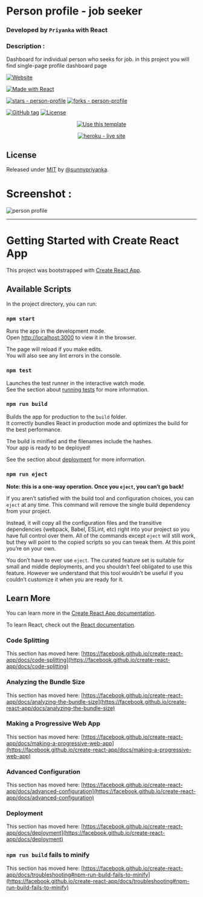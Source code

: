 # Person profile - job seeker

### Developed by ` Priyanka ` with React

### Description :
Dashboard for individual person who seeks for job. in this project you will find single-page profile dashboard page


[![Website](https://img.shields.io/badge/Portfolio%20-https%3A%2F%2Fsunnypriyanka.github.io%2F-brightgreen)](https://sunnypriyanka.github.io/)

<a href="https://www.npmjs.com/package/react"><img src="https://img.shields.io/badge/React-17-blue?logo=react&logoColor=white" alt="Made with React"></a>



<a href="https://github.com/sunnypriyanka/person-profile"><img src="https://img.shields.io/github/stars/sunnypriyanka/person-profile?style=social" alt="stars - person-profile"></a>
<a href="https://github.com/sunnypriyanka/person-profile"><img src="https://img.shields.io/github/forks/sunnypriyanka/person-profile?style=social" alt="forks - person-profile"></a>



<a href="https://github.com/sunnypriyanka/person-profile/releases/"><img src="https://img.shields.io/github/tag/sunnypriyanka/person-profile?include_prereleases=&sort=semver" alt="GitHub tag"></a>
<a href="#license"><img src="https://img.shields.io/badge/License-MIT-blue" alt="License"></a>



<div align="center">
<a href="https://github.com/sunnypriyanka/person-profile/generate"><img src="https://img.shields.io/badge/Generate-Use_this_template-2ea44f?style=for-the-badge" alt="Use this template"></a>
  
<a href="https://person-profile-sunny.herokuapp.com/"><img src="https://img.shields.io/badge/heroku-live_site-2ea44f" alt="heroku - live site"></a>



</div>
<h2>License</h2>
Released under <a href="/LICENSE">MIT</a> by <a href="https://github.com/sunnypriyanka">@sunnypriyanka</a>.

# Screenshot  :
![person profile](https://user-images.githubusercontent.com/88229034/133716558-77c18cd1-0bca-4043-9a0e-cea32f593997.PNG)



--------------------------------------------------------------------------------------------------------------------------------------------------------------------


# Getting Started with Create React App

This project was bootstrapped with [Create React App](https://github.com/facebook/create-react-app).

## Available Scripts

In the project directory, you can run:

### `npm start`

Runs the app in the development mode.\
Open [http://localhost:3000](http://localhost:3000) to view it in the browser.

The page will reload if you make edits.\
You will also see any lint errors in the console.

### `npm test`

Launches the test runner in the interactive watch mode.\
See the section about [running tests](https://facebook.github.io/create-react-app/docs/running-tests) for more information.

### `npm run build`

Builds the app for production to the `build` folder.\
It correctly bundles React in production mode and optimizes the build for the best performance.

The build is minified and the filenames include the hashes.\
Your app is ready to be deployed!

See the section about [deployment](https://facebook.github.io/create-react-app/docs/deployment) for more information.

### `npm run eject`

**Note: this is a one-way operation. Once you `eject`, you can’t go back!**

If you aren’t satisfied with the build tool and configuration choices, you can `eject` at any time. This command will remove the single build dependency from your project.

Instead, it will copy all the configuration files and the transitive dependencies (webpack, Babel, ESLint, etc) right into your project so you have full control over them. All of the commands except `eject` will still work, but they will point to the copied scripts so you can tweak them. At this point you’re on your own.

You don’t have to ever use `eject`. The curated feature set is suitable for small and middle deployments, and you shouldn’t feel obligated to use this feature. However we understand that this tool wouldn’t be useful if you couldn’t customize it when you are ready for it.

## Learn More

You can learn more in the [Create React App documentation](https://facebook.github.io/create-react-app/docs/getting-started).

To learn React, check out the [React documentation](https://reactjs.org/).

### Code Splitting

This section has moved here: [https://facebook.github.io/create-react-app/docs/code-splitting](https://facebook.github.io/create-react-app/docs/code-splitting)

### Analyzing the Bundle Size

This section has moved here: [https://facebook.github.io/create-react-app/docs/analyzing-the-bundle-size](https://facebook.github.io/create-react-app/docs/analyzing-the-bundle-size)

### Making a Progressive Web App

This section has moved here: [https://facebook.github.io/create-react-app/docs/making-a-progressive-web-app](https://facebook.github.io/create-react-app/docs/making-a-progressive-web-app)

### Advanced Configuration

This section has moved here: [https://facebook.github.io/create-react-app/docs/advanced-configuration](https://facebook.github.io/create-react-app/docs/advanced-configuration)

### Deployment

This section has moved here: [https://facebook.github.io/create-react-app/docs/deployment](https://facebook.github.io/create-react-app/docs/deployment)

### `npm run build` fails to minify

This section has moved here: [https://facebook.github.io/create-react-app/docs/troubleshooting#npm-run-build-fails-to-minify](https://facebook.github.io/create-react-app/docs/troubleshooting#npm-run-build-fails-to-minify)
